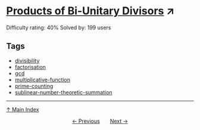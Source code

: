 # [Products of Bi-Unitary Divisors](https://projecteuler.net/problem=861) ↗️

Difficulty rating: 40%
Solved by: 199 users
## Tags

- [divisibility](../tags/divisibility.md)
- [factorisation](../tags/factorisation.md)
- [gcd](../tags/gcd.md)
- [multiplicative-function](../tags/multiplicative-function.md)
- [prime-counting](../tags/prime-counting.md)
- [sublinear-number-theoretic-summation](../tags/sublinear-number-theoretic-summation.md)



---

[↑ Main Index](../README.md)


<div align=center><a href='860.md'>← Previous</a> &nbsp;&nbsp; &nbsp;&nbsp;  <a href='862.md'>Next →</a></div>
